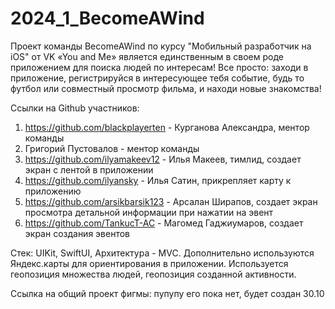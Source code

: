 # 2024_1_BecomeAWind
Проект команды BecomeAWind по курсу "Мобильный разработчик на iOS" от VK
«You and Me» является единственным в своем роде приложением для поиска людей по интересам! Все просто: заходи в приложение, регистрируйся в интересующее тебя событие, будь то футбол или совместный просмотр фильма, и находи новые знакомства!

Ссылки на Github участников:
1. https://github.com/blackplayerten - Курганова Александра, ментор команды
2.  Григорий Пустовалов - ментор команды
3. https://github.com/ilyamakeev12 - Илья Макеев, тимлид, создает экран с лентой в приложении
4. https://github.com/ilyansky - Илья Сатин, прикрепляет карту к приложению
5. https://github.com/arsikbarsik123 - Арсалан Ширапов, создает экран просмотра детальной информации при нажатии на эвент
6. https://github.com/TankucT-AC - Магомед Гаджиумаров, создает экран создания эвентов

Стек: UIKit, SwiftUI, Архитектура - MVC. Дополнительно используются Яндекс.карты для ориентирования в приложении. Используется геопозиция множества людей, геопозиция созданной активности.

Ссылка на общий проект фигмы: пупупу его пока нет, будет создан 30.10


